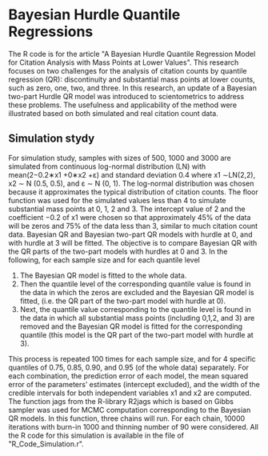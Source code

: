 # Bayesian Hurdle Quantile Regressions

The R code is for the article "A Bayesian Hurdle Quantile Regression Model for Citation Analysis with Mass Points at Lower Values". This research focuses on two challenges for the analysis of citation counts by quantile regression (QR): discontinuity and substantial mass points at lower counts, such as zero, one, two, and three. In this research, an update of a Bayesian two-part Hurdle QR model was introduced to scientometrics to address these problems. The usefulness and applicability of the method were illustrated based on both simulated and real citation count data.

## Simulation stydy
For simulation study, samples with sizes of 500, 1000 and 3000 are simulated from continuous log-normal distribution (LN) with mean(2−0.2∗x1 +0∗x2 +ε) and standard deviation 0.4 where x1 ∼LN(2,2), x2 ∼ N (0.5, 0.5), and ε ∼ N (0, 1). The log-normal distribution was chosen because it approximates the typical distribution of citation counts. The floor function was used for the simulated values less than 4 to simulate substantial mass points at 0, 1, 2 and 3. The intercept value of 2 and the coefficient −0.2 of x1 were chosen so that approximately 45% of the data will be zeros and 75% of the data less than 3, similar to much citation count data. Bayesian QR and Bayesian two-part QR models with hurdle at 0, and with hurdle at 3 will be fitted. The objective is to compare Bayesian QR with the QR parts of the two-part models with hurdles at 0 and 3. In the following, for each sample size and for each quantile level

 1. The Bayesian QR model is fitted to the whole data. 
 2. Then the quantile level of the corresponding quantile value is found in the data in which the zeros are excluded and the Bayesian QR model is fitted, (i.e. the QR part of the two-part model with hurdle at 0).
 3.  Next, the quantile value corresponding to the quantile level is found in the data in which all substantial mass points (including 0,1,2, and 3) are removed and the Bayesian QR model is fitted for the corresponding quantile (this model is the QR part of the two-part model with hurdle at 3). 
 
 This process is repeated 100 times for each sample size, and for 4 specific quantiles of 0.75, 0.85, 0.90, and 0.95 (of the whole data) separately. For each combination, the prediction error of each model, the mean squared error of the parameters’ estimates (intercept excluded), and the width of the credible intervals for both independent variables x1 and x2 are computed. The function jags from the R-library R2jags which is based on Gibbs sampler was used for MCMC computation corresponding to the Bayesian QR models. In this function, three chains will run. For each chain, 10000 iterations with burn-in 1000 and thinning number of 90 were considered. All the R code for this simulation is available in the file of "R_Code_Simulation.r".





